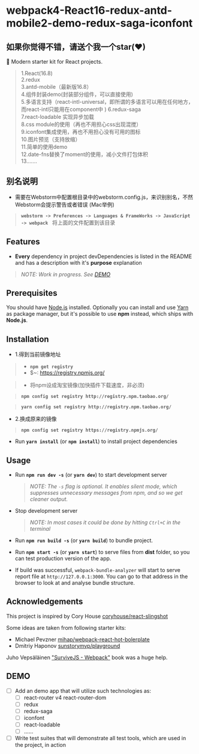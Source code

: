 # webpack4-React16-redux-antd-mobile2-demo-redux-saga-iconfont

## 如果你觉得不错，请送个我一个star(❤)

:rocket: Modern starter kit for React projects.
>1.React(16.8)  
2.redux  
3.antd-mobile（最新版16.8）  
4.组件封装demo(封装部分组件，可以直接使用)  
5.多语言支持（react-intl-universal，即所谓的多语言可以用在任何地方，而react-intl只能用在component中 ) 
6.redux-saga  
7.react-loadable 实现异步加载  
8.css module的使用（再也不用担心css出现混搅）  
9.iconfont集成使用，再也不用担心没有可用的图标  
10.图片预览（支持放缩）  
11.简单的使用demo     
12.date-fns替换了moment的使用，减小文件打包体积  
13.…… 

## 别名说明
 - 需要在Webstorm中配置根目录中的webstorm.config.js，来识别别名，不然Webstorm会提示警告或者错误 (Mac举例)
 > **`webstorm -> Preferences -> Languages & FrameWorks -> JavaScript -> webpack `** 将上面的文件配置到该目录

## Features

- **Every** dependency in project devDependencies is listed in the README and has a description with it's **purpose** explanation
> *NOTE: Work in progress. See [DEMO](#demo)*

## Prerequisites

You should have [Node.js](https://nodejs.org/en/) installed. Optionally you can install and use [Yarn](https://yarnpkg.com/) as package manager, but it's possible to use **npm** instead, which ships with **Node.js**.

## Installation

- 1.得到当前镜像地址

 >* **`npm get registry`**
  >* $~: https://registry.npmjs.org/

 >* 将npm设成淘宝镜像(加快插件下载速度，非必须)

> **`npm config set registry http://registry.npm.taobao.org/`**

> **`yarn config set registry http://registry.npm.taobao.org/`**


- 2.换成原来的镜像

> **`npm config set registry https://registry.npmjs.org/`**

- Run **`yarn install`** (or **`npm install`**) to install project dependencies

## Usage

- Run **`npm run dev -s`** (or **`yarn dev`**) to start development server

  > *NOTE: The `-s` flag is optional. It enables silent mode, which suppresses unnecessary messages from npm, and so we get cleaner output.*
  
- Stop development server

  >  *NOTE: In most cases it could be done by hitting `Ctrl+C` in the terminal*


- Run **`npm run build -s`** (or **`yarn build`**) to bundle project.
- Run **`npm start -s`** (or **`yarn start`**) to serve files from **dist** folder, so you can test production version of the app.
- If build was successful, `webpack-bundle-analyzer` will start to serve report file at `http://127.0.0.1:3000`. You can go to that address in the browser to look at and analyse bundle structure.

## Acknowledgements

This project is inspired by Cory House [coryhouse/react-slingshot](https://github.com/coryhouse/react-slingshot)

Some ideas are taken from following starter kits:
- Michael Pevzner [mihap/webpack-react-hot-bolerplate](https://github.com/mihap/webpack-react-hot-bolerplate)
- Dmitriy Haponov [sunstorymvp/playground](https://github.com/sunstorymvp/playground)

Juho Vepsäläinen ["SurviveJS - Webpack"](http://survivejs.com/webpack/introduction/) book was a huge help.


## DEMO
- [ ] Add an demo app that will utilize such technologies as:
  - [ ] react-router v4 react-router-dom
  - [ ] redux
  - [ ] redux-saga
  - [ ] iconfont
  - [ ] react-loadable
  - [ ] ……
- [ ] Write test suites that will demonstrate all test tools, which are used in the project, in action
